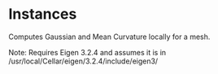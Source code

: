 # Instances
Computes Gaussian and Mean Curvature locally for a mesh.

Note: Requires Eigen 3.2.4 and assumes it is in /usr/local/Cellar/eigen/3.2.4/include/eigen3/
